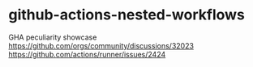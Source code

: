 # github-actions-nested-workflows
GHA peculiarity showcase
https://github.com/orgs/community/discussions/32023
https://github.com/actions/runner/issues/2424
